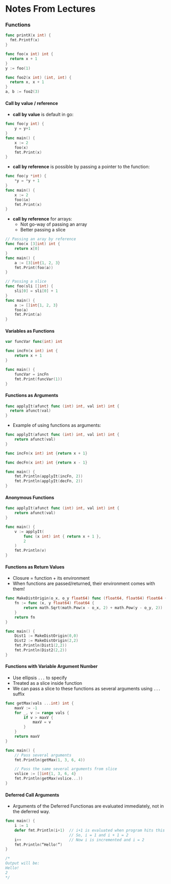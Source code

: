 # Notes From Lectures

### Functions

```go
func printX(x int) {
  fmt.Printf(x)
}

func foo(x int) int {
  return x + 1
}
y := foo(1)

func foo2(x int) (int, int) {
  return x, x + 1
}
a, b := foo2(3)
```

#### Call by value / reference

- **call by value** is default in go:

```go
func foo(y int) {
    y = y+1
}
func main() {
    x := 2
    foo(x)
    fmt.Print(x)
}
```

- **call by reference** is possible by passing a pointer to the function:

```go
func foo(y *int) {
    *y = *y + 1
}
func main() {
    x := 2
    foo(&x)
    fmt.Print(x)
}
```

- **call by reference** for arrays:
    - Not go-way of passing an array
    - Better passing a slice

```go
// Passing an aray by reference
func foo(x [3]int) int {
    return x[0]
}
func main() {
    a := [3]int{1, 2, 3}
    fmt.Print(foo(a))
}

// Passing a slice
func foo(sli []int) {
    sli[0] = sli[0] + 1
}
func main() {
    a := []int{1, 2, 3}
    foo(a)
    fmt.Print(a)
}
```

#### Variables as Functions

```go
var funcVar func(int) int

func incFn(x int) int {
    return x + 1
}

func main() {
    funcVar = incFn
    fmt.Print(funcVar(1))
}
```

####  Functions as Arguments

```go
func applyIt(afunct func (int) int, val int) int {
  return afunct(val)
}
```

- Example of using functions as arguments:

```go
func applyIt(afunct func (int) int, val int) int {
    return afunct(val)
}

func incFn(x int) int {return x + 1}

func decFn(x int) int {return x - 1}

func main() {
    fmt.Println(applyIt(incFn, 2))
    fmt.Println(applyIt(decFn, 2))
}
```

####  Anonymous Functions

```go
func applyIt(afunct func (int) int, val int) int {
    return afunct(val)
}

func main() {
    v := applyIt(
        func (x int) int { return x + 1 },
        2
    )
    fmt.Println(v)
}
```


####  Functions as Return Values

- Closure = function + its environment
- When functions are passed/returned, their environment comes with them!


```go
func MakeDistOrigin(o_x, o_y float64) func (float64, float64) float64 {
    fn := func (x, y float64) float64 {
        return math.Sqrt(math.Pow(x - o_x, 2) + math.Pow(y - o_y, 2))
    }
    return fn
}

func main() {
    Dist1 := MakeDistOrigin(0,0)
    Dist2 := MakeDistOrigin(2,2)
    fmt.Println(Dist1(2,2))
    fmt.Println(Dist2(2,2))
}
```

#### Functions with Variable Argument Number

- Use ellipsis `...` to specify
- Treated as a slice inside function
- We can pass a slice to these functions as several arguments using `...` suffix

```go
func getMax(vals ...int) int {
    maxV := -1
    for _, v := range vals {
        if v > maxV {
            maxV = v
        }
    }
    return maxV
}

func main() {
    // Pass several arguments
    fmt.Println(getMax(1, 3, 6, 4))

    // Pass the same several arguments from slice
    vslice := []int{1, 3, 6, 4}
    fmt.Println(getMax(vslice...))
}
```


#### Deferred Call Arguments

- Arguments of the Deferred Functionas are evaluated immediately, not in the deferred way.

```go
func main() {
    i := 1
    defer fmt.Println(i+1)  // i+1 is evaluated when program hits this line
                            // So, i = 1 and i + 1 = 2
    i++                     // Now i is incremented and i = 2
    fmt.Println(“Hello!”)
}

/*
Output will be:
Hello!
2
*/
```
